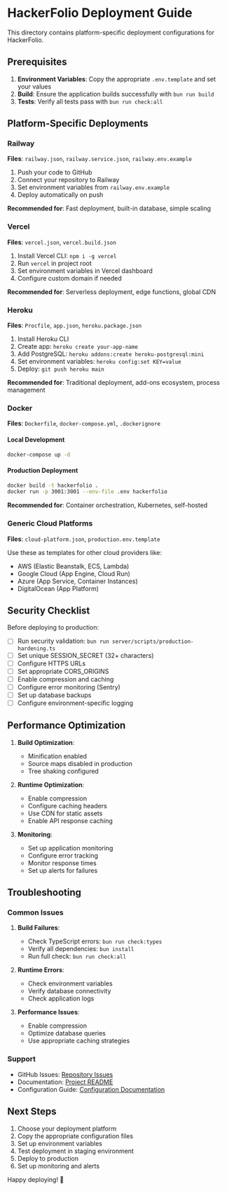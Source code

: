 # HackerFolio Deployment Guide

This directory contains platform-specific deployment configurations for HackerFolio.

## Prerequisites

1. **Environment Variables**: Copy the appropriate `.env.template` and set your values
2. **Build**: Ensure the application builds successfully with `bun run build`
3. **Tests**: Verify all tests pass with `bun run check:all`

## Platform-Specific Deployments

### Railway
**Files**: `railway.json`, `railway.service.json`, `railway.env.example`

1. Push your code to GitHub
2. Connect your repository to Railway
3. Set environment variables from `railway.env.example`
4. Deploy automatically on push

**Recommended for**: Fast deployment, built-in database, simple scaling

### Vercel
**Files**: `vercel.json`, `vercel.build.json`

1. Install Vercel CLI: `npm i -g vercel`
2. Run `vercel` in project root
3. Set environment variables in Vercel dashboard
4. Configure custom domain if needed

**Recommended for**: Serverless deployment, edge functions, global CDN

### Heroku
**Files**: `Procfile`, `app.json`, `heroku.package.json`

1. Install Heroku CLI
2. Create app: `heroku create your-app-name`
3. Add PostgreSQL: `heroku addons:create heroku-postgresql:mini`
4. Set environment variables: `heroku config:set KEY=value`
5. Deploy: `git push heroku main`

**Recommended for**: Traditional deployment, add-ons ecosystem, process management

### Docker
**Files**: `Dockerfile`, `docker-compose.yml`, `.dockerignore`

#### Local Development
```bash
docker-compose up -d
```

#### Production Deployment
```bash
docker build -t hackerfolio .
docker run -p 3001:3001 --env-file .env hackerfolio
```

**Recommended for**: Container orchestration, Kubernetes, self-hosted

### Generic Cloud Platforms
**Files**: `cloud-platform.json`, `production.env.template`

Use these as templates for other cloud providers like:
- AWS (Elastic Beanstalk, ECS, Lambda)
- Google Cloud (App Engine, Cloud Run)
- Azure (App Service, Container Instances)
- DigitalOcean (App Platform)

## Security Checklist

Before deploying to production:

- [ ] Run security validation: `bun run server/scripts/production-hardening.ts`
- [ ] Set unique SESSION_SECRET (32+ characters)
- [ ] Configure HTTPS URLs
- [ ] Set appropriate CORS_ORIGINS
- [ ] Enable compression and caching
- [ ] Configure error monitoring (Sentry)
- [ ] Set up database backups
- [ ] Configure environment-specific logging

## Performance Optimization

1. **Build Optimization**:
   - Minification enabled
   - Source maps disabled in production
   - Tree shaking configured

2. **Runtime Optimization**:
   - Enable compression
   - Configure caching headers
   - Use CDN for static assets
   - Enable API response caching

3. **Monitoring**:
   - Set up application monitoring
   - Configure error tracking
   - Monitor response times
   - Set up alerts for failures

## Troubleshooting

### Common Issues

1. **Build Failures**:
   - Check TypeScript errors: `bun run check:types`
   - Verify all dependencies: `bun install`
   - Run full check: `bun run check:all`

2. **Runtime Errors**:
   - Check environment variables
   - Verify database connectivity
   - Check application logs

3. **Performance Issues**:
   - Enable compression
   - Optimize database queries
   - Use appropriate caching strategies

### Support

- GitHub Issues: [Repository Issues](https://github.com/your-username/hackerfolio-tulio/issues)
- Documentation: [Project README](../README.md)
- Configuration Guide: [Configuration Documentation](../docs/configuration.md)

## Next Steps

1. Choose your deployment platform
2. Copy the appropriate configuration files
3. Set up environment variables
4. Test deployment in staging environment
5. Deploy to production
6. Set up monitoring and alerts

Happy deploying! 🚀